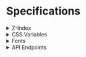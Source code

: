 # Specifications

<details>
<summary>Z-Index</summary>
<div>

| Z-Index | Entity |
| --: | --- |
| 1031 | nprogress bar/spinner (`/node_modules/nprogress/nprogress.css`) |
| 129 | header logo (`header.scss/.header-logo`) |
| 128 | header title (`header.scss/.header-logo::after`) |
| 127 | header bg (`header.scss/.header-bg`) |
| 126 | footer (`footer.scss/footer`) |
| 42 | sharing dropdown menu (`share_-_button.scss/ul.menu`) |
| -1 | fixed bg (`global.css/html::before`) |

---

</div>
</details>

<details>
<summary>CSS Variables</summary>
<div>

| Name | Description | Usable area |
| --: | --- | --- |
| `--max-vh001` | viewport max height ever * 0.01 (realtime update) | all |
| `--rt-vh001` | viewport height ever * 0.01 (realtime update) | all |

---

</div>
</details>

<details>
<summary>Fonts</summary>
<div>

Default font weight is `500`.

**Use the Sass mixin `bold` to make the text bold.**

- [Kiwi Maru](#kiwi-maru)
- [Source Code Pro](#source-code-pro)
- [Kaisei Decol](#kaisei-decol)

---

## `'Kiwi Maru'`

<!-- - Light: `300`
- Regular: `400` -->
- Medium: `500`

**Do not use**: `100`, `200`, `300`, `400`, `600`, `700`, `800`, `900`, `normal`, `bold`, `lighter`, `bolder`

## `'Source Code Pro'`

Use the Sass mixin `source-code-pro` to apply the font.

<!-- - ExtraLight: `200`
- Light: `300`
- Regular: `400` -->
- Medium: `500`
<!-- - SemiBold: `600`
- Bold: `700`
- ExtraBold: `800`
- Black: `900` -->

**Do not use**: `100`, `200`, `300`, `400`, `600`, `700`, `800`, `900`, `normal`, `bold`, `lighter`, `bolder`

## `'Kaisei Decol'`

Use the Sass mixin `kaisei-decol` to apply the font.

<!-- - Regular: `400`
- Medium: `500` -->
- Bold: `700`

**Must specify the `font-weight` to `700`**

---

</div>
</details>

<details>
<summary>API Endpoints</summary>
<div>

- [Articles](#articles---get-apiarticles) (`/api/articles`)
- [Article Tags](#article-tags---get-apiarticlestags) (`/api/articles/tags`)
- [Article Thumbnail Image Formats](#article-thumbnail-image-formats---get-apiarticlesthumbnail-imgs) (`/api/articles/thumbnail-imgs`)

## Articles - `GET /api/articles`

Returns a list of blog articles.

### Query Parameters

| Name | Type | Description | Default |
| --- | --- | --- | --- |
| `l` | `number?` | Limit the number of articles to return. `0` means no limit. | `0` |
| `t` | `string[]?` | Filter articles by tags. Example: `t=tag1,tag2` | - |
| `indexed` | `boolean?` | Whether to return indexed articles only. | `false` |

### Response Body

`ArticleMetadata[]` (`src/lib/types.ts`)

- `[]` (`object[]`) - The list of articles.
	- `published` (`boolean`) - Whether the article is published.
	- `indexed` (`boolean`) - Whether the article is indexed.
	- `title` (`string`) - The title of the article.
	- `desc` (`string | null`) - The description of the article.
	- `tags` (`string[] | null`) - The list of tags of the article.
	- `slug` (`string?`) - The slug of the article. Its type is an optional string but it always exists.

#### Example

```json
[
  {
    "published": true,
    "indexed": true,
    "title": "2024年の抱負",
    "desc": "気づいたらもう今年で高3です。今年のうちに決断しなければならないことが山ほどありそうで狂う。",
    "tags": [
      "抱負",
      "新年"
    ],
    "slug": "20240101"
  },
  {
    "published": true,
    "indexed": true,
    "title": "ブログ的なものを作った",
    "desc": "3ヶ月くらい開発してたブログがやっと形になったはなし。とりあえずの最初の記事。",
    "tags": [
      "ブログ",
      "web開発",
      "svelte"
    ],
    "slug": "20231215"
  },
  {
    "published": true,
    "indexed": false,
    "title": "記事の書式(?)について",
    "desc": "この記事はテスト記事です。",
    "tags": [
      "first",
      "test"
    ],
    "slug": "20230917_test"
  }
]
```

## Article Tags - `GET /api/articles/tags`

Returns a list of tags of valid(published and indexed) blog articles.

### Response Body

`ArticleTagWithCount[]` (`src/lib/types.ts`)

- `[]` (`object[]`) - The list of tags.
	- `tag` (`string`) - The tag name.
	- `count` (`number`) - The number of articles that have the tag.


#### Example

```json
[
  {
    "tag": "svelte",
    "count": 1
  },
  {
    "tag": "web開発",
    "count": 1
  },
  {
    "tag": "ブログ",
    "count": 1
  },
  {
    "tag": "新年",
    "count": 1
  },
  {
    "tag": "抱負",
    "count": 1
  }
]
```

## Article Thumbnail Image Formats - `GET /api/articles/thumbnail-imgs`

Returns a list of articles that have a thumbnail image with the image file format.

### Response Body

`ArticleThumbnailImgFmts` (`src/lib/types.ts`)

- `{}` (`object`) - The list of articles that have a thumbnail image with the image file format.
	- `[slug]` (`string`) - The thumbnail image file format of the article of this field name.

#### Example

```json
{
  "20231215": "webp",
  "20240101": "webp",
  "20230917_test": "webp"
}
```

---

</div>
</details>
